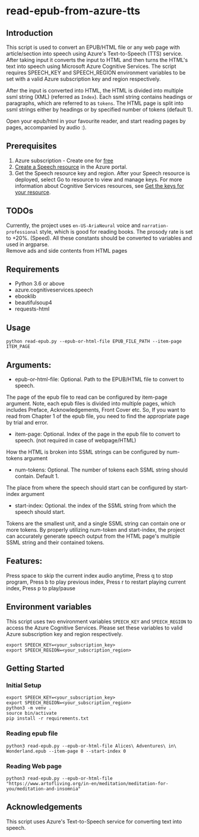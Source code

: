 # read-epub-from-azure-tts
## Introduction
This script is used to convert an EPUB/HTML file or any web page with article/section into speech using Azure's Text-to-Speech (TTS) service. After taking input it converts the input to HTML and then turns the HTML's text into speech using Microsoft Azure Cognitive Services. The script requires SPEECH_KEY and SPEECH_REGION environment variables to be set with a valid Azure subscription key and region respectively.

After the input is converted into HTML, the HTML is divided into multiple ssml string (XML) (referred as `Index`). Each ssml string contains headings or paragraphs, which are referred to as `tokens`.
The HTML page is split into ssml strings either by headings or by specified number of tokens (default 1).

Open your epub/html in your favourite reader, and start reading pages by pages, accompanied by audio :).

## Prerequisites
1. Azure subscription - Create one for [free](https://azure.microsoft.com/free/cognitive-services)
2. [Create a Speech resource](https://portal.azure.com/#create/Microsoft.CognitiveServicesSpeechServices) in the Azure portal.
3. Get the Speech resource key and region. After your Speech resource is deployed, select Go to resource to view and manage keys. For more information about Cognitive Services resources, see [Get the keys for your resource](https://learn.microsoft.com/en-us/azure/cognitive-services/cognitive-services-apis-create-account#get-the-keys-for-your-resource).

## TODOs
Currently, the project uses `en-US-AriaNeural` voice and `narration-professional` style, which is good for reading books.
The prosody rate is set to +20%. (Speed). All these constants should be converted to variables and used in argparse.  
Remove ads and side contents from HTML pages

## Requirements
* Python 3.6 or above
* azure.cognitiveservices.speech
* ebooklib
* beautifulsoup4
* requests-html

## Usage
```
python read-epub.py --epub-or-html-file EPUB_FILE_PATH --item-page ITEM_PAGE
```
## Arguments:
* epub-or-html-file: Optional. Path to the EPUB/HTML file to convert to speech.  

The page of the epub file to read can be configured by item-page argument. Note, each epub files is divided into multiple pages, which includes Preface, Acknowledgements, Front Cover etc. So, If you want to read from Chapter 1 of the epub file, you need to find the appropriate page by trial and error.    

* item-page: Optional. Index of the page in the epub file to convert to speech. (not required in case of webpage/HTML)  

How the HTML is broken into SSML strings can be configured by num-tokens argument  
* num-tokens: Optional. The number of tokens each SSML string should contain. Default 1.  

The place from where the speech should start can be configured by start-index argument    
* start-index: Optional. the index of the SSML string from which the speech should start.  

Tokens are the smallest unit, and a single SSML string can contain one or more tokens. By properly utilizing num-token and start-index, the project can accurately generate speech output from the HTML page's multiple SSML string and their contained tokens.

## Features:
Press space to skip the current index audio anytime, Press q to stop program, Press b to play previous index, Press r to restart playing current index, Press p to play/pause

## Environment variables
This script uses two environment variables `SPEECH_KEY` and `SPEECH_REGION` to access the Azure Cognitive Services. Please set these variables to valid Azure subscription key and region respectively.

```
export SPEECH_KEY=<your_subscription_key>
export SPEECH_REGION=<your_subscription_region>
```

## Getting Started

### Initial Setup
```
export SPEECH_KEY=<your_subscription_key>
export SPEECH_REGION=<your_subscription_region>
python3 -m venv .
source bin/activate
pip install -r requirements.txt
```
### Reading epub file
```
python3 read-epub.py --epub-or-html-file Alices\ Adventures\ in\ Wonderland.epub --item-page 0 --start-index 0
```
### Reading Web page
```
python3 read-epub.py --epub-or-html-file "https://www.artofliving.org/in-en/meditation/meditation-for-you/meditation-and-insomnia"
```
## Acknowledgements
This script uses Azure's Text-to-Speech service for converting text into speech.